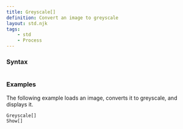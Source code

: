 ```yaml
---
title: Greyscale[]
definition: Convert an image to greyscale
layout: std.njk
tags:
    - std
    - Process
---
```


### Syntax

```Greyscale[]
```
### Examples

The following example loads an image, converts it to greyscale, and displays it.

```Load["./photo.jpg"]
Greyscale[]
Show[]
```